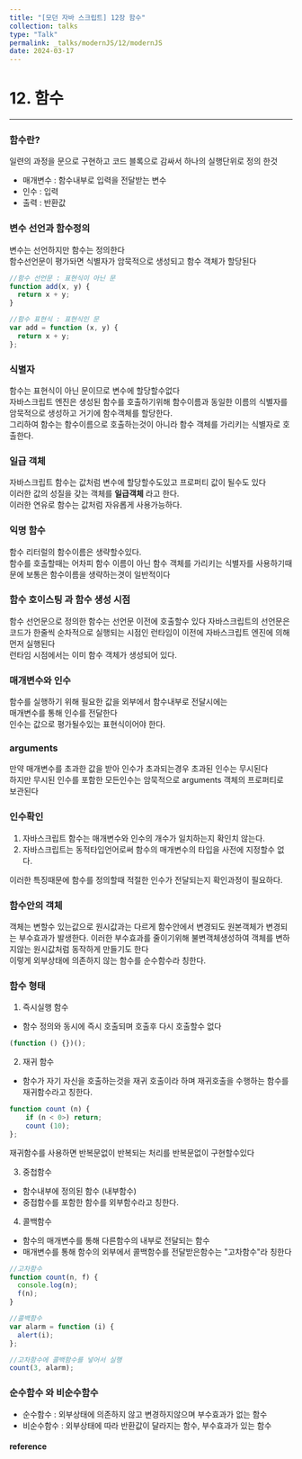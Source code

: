 ```yaml
---
title: "[모던 자바 스크립트] 12장 함수"
collection: talks
type: "Talk"
permalink: _talks/modernJS/12/modernJS
date: 2024-03-17
---
```


# 12. 함수

---

### 함수란?

일련의 과정을 문으로 구현하고 코드 블록으로 감싸서 하나의 실행단위로 정의 한것

- 매개변수 : 함수내부로 입력을 전달받는 변수
- 인수 : 입력
- 출력 : 반환값

### 변수 선언과 함수정의

변수는 선언하지만 함수는 정의한다 <br>
함수선언문이 평가돠면 식별자가 암묵적으로 생성되고 함수 객체가 할당된다

```javascript
//함수 선언문 : 표현식이 아닌 문
function add(x, y) {
  return x + y;
}

//함수 표현식 : 표현식인 문
var add = function (x, y) {
  return x + y;
};
```

### 식별자

함수는 표현식이 아닌 문이므로 변수에 할당할수없다 <br>
자바스크립트 엔진은 생성된 함수를 호출하기위해 함수이름과 동일한 이름의 식별자를 암묵적으로 생성하고 거기에 함수객체를 할당한다. <br> 그리하여 함수는 함수이름으로 호출하는것이 아니라 함수 객체를 가리키는 식별자로 호출한다.

### 일급 객체

자바스크립트 함수는 값처럼 변수에 할당할수도있고 프로퍼티 값이 될수도 있다 <br>
이러한 값의 성질을 갖는 객체를 <b>일급객체</b> 라고 한다.<br>
이러한 연유로 함수는 값처럼 자유롭게 사용가능하다.

### 익명 함수

함수 리터럴의 함수이름은 생략할수있다. <br>
함수를 호출할때는 어차피 함수 이름이 아닌 함수 객체를 가리키는 식별자를 사용하기때문에 보통은 함수이름을 생략하는겻이 일반적이다

### 함수 호이스팅 과 함수 생성 시점

함수 선언문으로 정의한 함수는 선언문 이전에 호출할수 있다
자바스크립트의 선언문은 코드가 한줄씩 순차적으로 실행되는 시점인 런타임이 이전에 자바스크립트 엔진에 의해 먼저 실행된다 <br>
런타임 시점에서는 이미 함수 객체가 생성되어 있다.

### 매개변수와 인수

함수를 실행하기 위해 필요한 값을 외부에서 함수내부로 전달시에는 <br>
매개변수를 통해 인수를 전달한다 <br>
인수는 값으로 평가될수있는 표현식이어야 한다.

### arguments

만약 매개변수를 초과한 값을 받아 인수가 초과되는경우 초과된 인수는 무시된다 <br> 하지만 무시된 인수를 포함한 모든인수는 암묵적으로 arguments 객체의 프로퍼티로 보관된다

### 인수확인

1. 자바스크립트 함수는 매개변수와 인수의 개수가 일치하는지 확인치 않는다.
2. 자바스크립트는 동적타입언어로써 함수의 매개변수의 타입을 사전에 지정할수 없다.<br>

이러한 특징때문에 함수를 정의할때 적절한 인수가 전달되는지 확인과정이 필요하다.

### 함수안의 객체

객체는 변할수 있는값으로 원시값과는 다르게 함수안에서 변경되도 원본객체가 변경되는 부수효과가 발생한다. 이러한 부수효과를 줄이기위해 불변객체생성하여 객체를 변하지않는 원시값처럼 동작하게 만들기도 한다 <br>
이렇게 외부상태에 의존하지 않는 함수를 순수함수라 칭한다.

### 함수 형태

1.  즉시실행 함수

- 함수 정의와 동시에 즉시 호출되며 호출후 다시 호출할수 없다

```javascript
(function () {})();
```

2. 재귀 함수

- 함수가 자기 자신을 호출하는것을 재귀 호출이라 하며 재귀호출을 수행하는 함수를 재귀함수라고 칭한다.

```javascript
function count (n) {
    if (n < 0>) return;
    count (10);
};
```

재귀함수를 사용하면 반복문없이 반복되는 처리를 반복문없이 구현할수있다

3. 중첩함수

- 함수내부에 정의된 함수 (내부함수)
- 중접함수를 포함한 함수를 외부함수라고 칭한다.

4. 콜백함수

- 함수의 매개변수를 통해 다른함수의 내부로 전달되는 함수
- 매개변수를 통해 함수의 외부에서 콜백함수를 전달받은함수는 "고차함수"라 칭한다

```javascript
//고차함수
function count(n, f) {
  console.log(n);
  f(n);
}

//콜백함수
var alarm = function (i) {
  alert(i);
};

//고차함수에 콜백함수를 넣어서 실행
count(3, alarm);
```

### 순수함수 와 비순수함수

- 순수함수 : 외부상태에 의존하지 않고 변경하지않으며 부수효과가 없는 함수
- 비순수함수 : 외부상태에 따라 반환값이 달라지는 함수, 부수효과가 있는 함수



#### reference

